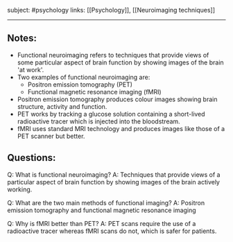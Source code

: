 subject: #psychology 
links: [[Psychology]], [[Neuroimaging techniques]]

---

## Notes:
- Functional neuroimaging refers to techniques that provide views of some particular aspect of brain function by showing images of the brain 'at work'. 
- Two examples of functional neuroimaging are:
	- Positron emission tomography (PET)
	- Functional magnetic resonance imaging (fMRI)
- Positron emission tomography produces colour images showing brain structure, activity and function. 
- PET works by tracking a glucose solution containing a short-lived radioactive tracer which is injected into the bloodstream.
- fMRI uses standard MRI technology and produces images like those of a PET scanner but better.

## Questions:
Q: What is functional neuroimaging?
A: Techniques that provide views of a particular aspect of brain function by showing images of the brain actively working.
<!--ID: 1624006898370-->


Q: What are the two main methods of functional imaging?
A: Positron emission tomography and functional magnetic resonance imaging
<!--ID: 1624006898436-->


Q: Why is fMRI better than PET?
A: PET scans require the use of a radioactive tracer whereas fMRI scans do not, which is safer for patients.
<!--ID: 1624006898513-->


